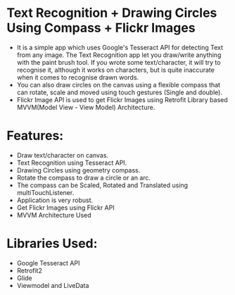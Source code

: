 # Text Recognition + Drawing Circles Using Compass + Flickr Images
* It is a simple app which uses Google's Tesseract API for detecting Text from any image. The Text Recognition app let you draw/write anything with the paint brush tool.
If you wrote some text/character, it will try to recognise it, although it works on characters, but is quite inaccurate when it comes to recognise drawn words.
* You can also draw circles on the canvas using a flexible compass that can rotate, scale and moved using touch gestures (Single and double).
* Flickr Image API is used to get Flickr Images using Retrofit Library based MVVM(Model View - View Model) Architecture.

# Features: 
 * Draw text/character on canvas.
 * Text Recognition using Tesseract API.
 * Drawing Circles using geometry compass.
 * Rotate the compass to draw a circle or an arc.
 * The compass can be Scaled, Rotated and Translated  using multiTouchListener.
 * Application is  very robust.
 * Get Flickr Images using Flickr API
 * MVVM Architecture Used

# Libraries Used:
 * Google Tesseract API
 * Retrofit2
 * Glide
 * Viewmodel and LiveData


